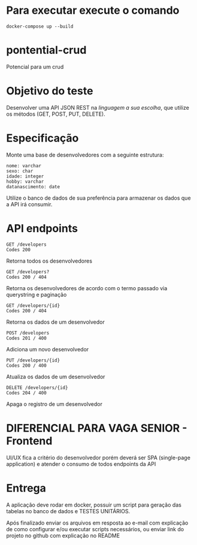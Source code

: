 # Para executar execute o comando
```
docker-compose up --build
```

# pontential-crud
Potencial para um crud


# Objetivo do teste
Desenvolver uma API JSON REST na *linguagem a sua escolha*, que utilize os métodos (​GET​, ​POST​, ​PUT​,
DELETE​).

# Especificação
Monte uma base de desenvolvedores com a seguinte estrutura:

```
nome: varchar
sexo: char
idade: integer
hobby: varchar
datanascimento: date
```

Utilize o ​banco de dados​ de sua preferência para armazenar os dados que a API irá
consumir.

# API endpoints

```
GET /developers
Codes 200
```
Retorna todos os desenvolvedores

```
GET /developers?
Codes 200 / 404
```
Retorna os desenvolvedores de acordo com o termo passado via querystring e
paginação

```
GET /developers/{id}
Codes 200 / 404
```
Retorna os dados de um desenvolvedor

```
POST /developers
Codes 201 / 400
```
Adiciona um novo desenvolvedor

```
PUT /developers/{id}
Codes 200 / 400
```
Atualiza os dados de um desenvolvedor

```
DELETE /developers/{id}
Codes 204 / 400
```
Apaga o registro de um desenvolvedor

# DIFERENCIAL PARA VAGA SENIOR -  Frontend
UI/UX fica a critério do desenvolvedor porém deverá ser SPA (single-page
application) e atender o consumo de todos endpoints da API 

# Entrega
A aplicação deve rodar em docker, possuir um script para geração das tabelas no banco de dados e TESTES UNITÁRIOS.

Após finalizado enviar os arquivos em resposta ao e-mail com explicação de como
configurar e/ou executar scripts necessários, ou enviar link do projeto no github com
explicação no README

